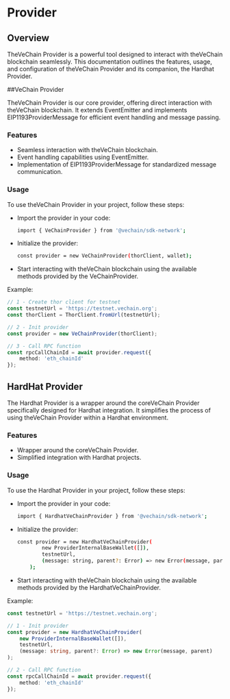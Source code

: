 # Provider

## Overview

TheVeChain Provider is a powerful tool designed to interact with theVeChain blockchain seamlessly. This documentation outlines the features, usage, and configuration of theVeChain Provider and its companion, the Hardhat Provider.

##VeChain Provider

TheVeChain Provider is our core provider, offering direct interaction with theVeChain blockchain. It extends EventEmitter and implements EIP1193ProviderMessage for efficient event handling and message passing.

### Features

 - Seamless interaction with theVeChain blockchain.
 - Event handling capabilities using EventEmitter.
 - Implementation of EIP1193ProviderMessage for standardized message communication.

### Usage

To use theVeChain Provider in your project, follow these steps:
 - Import the provider in your code:
    ``` bash
    import { VeChainProvider } from '@vechain/sdk-network';
    ```
 - Initialize the provider:
    ``` bash
    const provider = new VeChainProvider(thorClient, wallet);
    ```
 - Start interacting with theVeChain blockchain using the available methods provided by the VeChainProvider.

Example:
```typescript { name=vechain-provider, category=example }
// 1 - Create thor client for testnet
const testnetUrl = 'https://testnet.vechain.org';
const thorClient = ThorClient.fromUrl(testnetUrl);

// 2 - Init provider
const provider = new VeChainProvider(thorClient);

// 3 - Call RPC function
const rpcCallChainId = await provider.request({
    method: 'eth_chainId'
});
```

## HardHat Provider

The Hardhat Provider is a wrapper around the coreVeChain Provider specifically designed for Hardhat integration. It simplifies the process of using theVeChain Provider within a Hardhat environment.

### Features

 - Wrapper around the coreVeChain Provider.
 - Simplified integration with Hardhat projects.

### Usage

To use the Hardhat Provider in your project, follow these steps:
 - Import the provider in your code:
    ``` bash
    import { HardhatVeChainProvider } from '@vechain/sdk-network';
    ```
 - Initialize the provider:
    ``` bash
    const provider = new HardhatVeChainProvider(
            new ProviderInternalBaseWallet([]),
            testnetUrl,
            (message: string, parent?: Error) => new Error(message, parent)
        );
    ```
 - Start interacting with theVeChain blockchain using the available methods provided by the HardhatVeChainProvider.

Example:
```typescript { name=vechain-hardhat-provider, category=example }
const testnetUrl = 'https://testnet.vechain.org';

// 1 - Init provider
const provider = new HardhatVeChainProvider(
    new ProviderInternalBaseWallet([]),
    testnetUrl,
    (message: string, parent?: Error) => new Error(message, parent)
);

// 2 - Call RPC function
const rpcCallChainId = await provider.request({
    method: 'eth_chainId'
});
```
